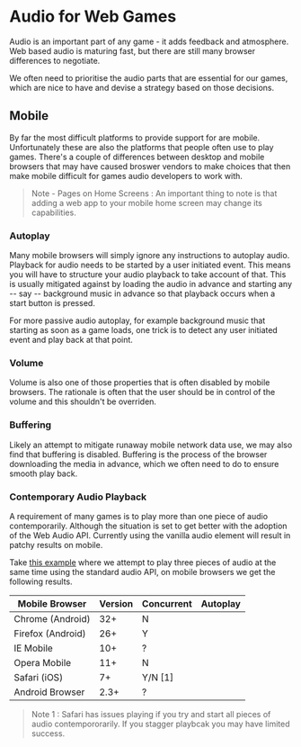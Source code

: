 Audio for Web Games
===================

Audio is an important part of any game - it adds feedback and atmosphere. Web based audio is maturing fast, but there are still many browser differences to negotiate.

We often need to prioritise the audio parts that are essential for our games, which are nice to have and devise a strategy based on those decisions.

Mobile
------

By far the most difficult platforms to provide support for are mobile. Unfortunately these are also the platforms that people often use to play games. There's a couple of differences between desktop and mobile browsers that may have caused broswer vendors to make choices that then make mobile difficult for games audio developers to work with.

> Note - Pages on Home Screens : An important thing to note is that adding a web app to your mobile home screen may change its capabilities.


### Autoplay

Many mobile browsers will simply ignore any instructions to autoplay audio. Playback for audio needs to be started by a user initiated event. This means you will have to structure your audio playback to take account of that. This is usually mitigated against by loading the audio in advance and starting any -- say -- background music in advance so that playback occurs when a start button is pressed. 

For more passive audio autoplay, for example background music that starting as soon as a game loads, one trick is to detect any user initiated event and play back at that point.



### Volume

Volume is also one of those properties that is often disabled by mobile browsers. The rationale is often that the user should be in control of the volume and this shouldn't be overriden.

### Buffering

Likely an attempt to mitigate runaway mobile network data use, we may also find that buffering is disabled. Buffering is the process of the browser downloading the media in advance, which we often need to do to ensure smooth play back.

### Contemporary Audio Playback

A requirement of many games is to play more than one piece of audio contemporarily. Although the situation is set to get better with the adoption of the Web Audio API. Currently using the vanilla audio element will result in patchy results on mobile.

Take [this example](http://jsbin.com/visihopa) where we attempt to play three pieces of audio at the same time using the standard audio API, on mobile browsers we get the following results. 


| Mobile Browser    | Version | Concurrent | Autoplay |
| ----------------- | ------- | ---------- | -------- |
| Chrome (Android)  | 32+     |  N         |          |
| Firefox (Android) | 26+     |  Y         |          |
| IE Mobile         | 10+     |  ?         |          |
| Opera Mobile      | 11+     |  N         |          |
| Safari (iOS)      | 7+      | Y/N [1]    |          |
| Android Browser   | 2.3+    |  ?         |          |

> Note 1 : Safari has issues playing if you try and start all pieces of audio contempororarily. If you stagger playbcak you may have limited success.



